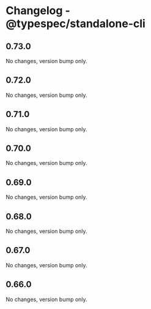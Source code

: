 # Changelog - @typespec/standalone-cli

## 0.73.0

No changes, version bump only.

## 0.72.0

No changes, version bump only.

## 0.71.0

No changes, version bump only.

## 0.70.0

No changes, version bump only.

## 0.69.0

No changes, version bump only.

## 0.68.0

No changes, version bump only.

## 0.67.0

No changes, version bump only.



## 0.66.0

No changes, version bump only.
